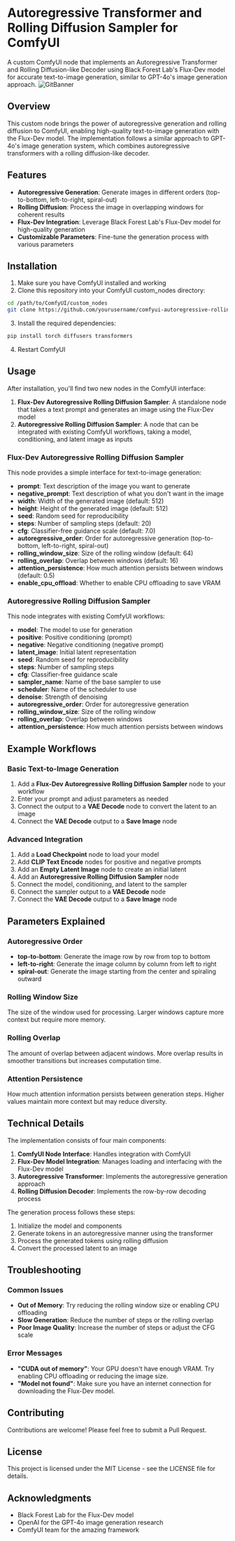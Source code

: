 # Autoregressive Transformer and Rolling Diffusion Sampler for ComfyUI

A custom ComfyUI node that implements an Autoregressive Transformer and Rolling Diffusion-like Decoder using Black Forest Lab's Flux-Dev model for accurate text-to-image generation, similar to GPT-4o's image generation approach.
![GitBanner](https://github.com/user-attachments/assets/9ed09756-6fdb-4d35-89e7-a821adead9ca)

## Overview

This custom node brings the power of autoregressive generation and rolling diffusion to ComfyUI, enabling high-quality text-to-image generation with the Flux-Dev model. The implementation follows a similar approach to GPT-4o's image generation system, which combines autoregressive transformers with a rolling diffusion-like decoder.

## Features

- **Autoregressive Generation**: Generate images in different orders (top-to-bottom, left-to-right, spiral-out)
- **Rolling Diffusion**: Process the image in overlapping windows for coherent results
- **Flux-Dev Integration**: Leverage Black Forest Lab's Flux-Dev model for high-quality generation
- **Customizable Parameters**: Fine-tune the generation process with various parameters

## Installation

1. Make sure you have ComfyUI installed and working
2. Clone this repository into your ComfyUI custom_nodes directory:

```bash
cd /path/to/ComfyUI/custom_nodes
git clone https://github.com/yourusername/comfyui-autoregressive-rolling-diffusion.git
```

3. Install the required dependencies:

```bash
pip install torch diffusers transformers
```

4. Restart ComfyUI

## Usage

After installation, you'll find two new nodes in the ComfyUI interface:

1. **Flux-Dev Autoregressive Rolling Diffusion Sampler**: A standalone node that takes a text prompt and generates an image using the Flux-Dev model
2. **Autoregressive Rolling Diffusion Sampler**: A node that can be integrated with existing ComfyUI workflows, taking a model, conditioning, and latent image as inputs

### Flux-Dev Autoregressive Rolling Diffusion Sampler

This node provides a simple interface for text-to-image generation:

- **prompt**: Text description of the image you want to generate
- **negative_prompt**: Text description of what you don't want in the image
- **width**: Width of the generated image (default: 512)
- **height**: Height of the generated image (default: 512)
- **seed**: Random seed for reproducibility
- **steps**: Number of sampling steps (default: 20)
- **cfg**: Classifier-free guidance scale (default: 7.0)
- **autoregressive_order**: Order for autoregressive generation (top-to-bottom, left-to-right, spiral-out)
- **rolling_window_size**: Size of the rolling window (default: 64)
- **rolling_overlap**: Overlap between windows (default: 16)
- **attention_persistence**: How much attention persists between windows (default: 0.5)
- **enable_cpu_offload**: Whether to enable CPU offloading to save VRAM

### Autoregressive Rolling Diffusion Sampler

This node integrates with existing ComfyUI workflows:

- **model**: The model to use for generation
- **positive**: Positive conditioning (prompt)
- **negative**: Negative conditioning (negative prompt)
- **latent_image**: Initial latent representation
- **seed**: Random seed for reproducibility
- **steps**: Number of sampling steps
- **cfg**: Classifier-free guidance scale
- **sampler_name**: Name of the base sampler to use
- **scheduler**: Name of the scheduler to use
- **denoise**: Strength of denoising
- **autoregressive_order**: Order for autoregressive generation
- **rolling_window_size**: Size of the rolling window
- **rolling_overlap**: Overlap between windows
- **attention_persistence**: How much attention persists between windows

## Example Workflows

### Basic Text-to-Image Generation

1. Add a **Flux-Dev Autoregressive Rolling Diffusion Sampler** node to your workflow
2. Enter your prompt and adjust parameters as needed
3. Connect the output to a **VAE Decode** node to convert the latent to an image
4. Connect the **VAE Decode** output to a **Save Image** node

### Advanced Integration

1. Add a **Load Checkpoint** node to load your model
2. Add **CLIP Text Encode** nodes for positive and negative prompts
3. Add an **Empty Latent Image** node to create an initial latent
4. Add an **Autoregressive Rolling Diffusion Sampler** node
5. Connect the model, conditioning, and latent to the sampler
6. Connect the sampler output to a **VAE Decode** node
7. Connect the **VAE Decode** output to a **Save Image** node

## Parameters Explained

### Autoregressive Order

- **top-to-bottom**: Generate the image row by row from top to bottom
- **left-to-right**: Generate the image column by column from left to right
- **spiral-out**: Generate the image starting from the center and spiraling outward

### Rolling Window Size

The size of the window used for processing. Larger windows capture more context but require more memory.

### Rolling Overlap

The amount of overlap between adjacent windows. More overlap results in smoother transitions but increases computation time.

### Attention Persistence

How much attention information persists between generation steps. Higher values maintain more context but may reduce diversity.

## Technical Details

The implementation consists of four main components:

1. **ComfyUI Node Interface**: Handles integration with ComfyUI
2. **Flux-Dev Model Integration**: Manages loading and interfacing with the Flux-Dev model
3. **Autoregressive Transformer**: Implements the autoregressive generation approach
4. **Rolling Diffusion Decoder**: Implements the row-by-row decoding process

The generation process follows these steps:

1. Initialize the model and components
2. Generate tokens in an autoregressive manner using the transformer
3. Process the generated tokens using rolling diffusion
4. Convert the processed latent to an image

## Troubleshooting

### Common Issues

- **Out of Memory**: Try reducing the rolling window size or enabling CPU offloading
- **Slow Generation**: Reduce the number of steps or the rolling overlap
- **Poor Image Quality**: Increase the number of steps or adjust the CFG scale

### Error Messages

- **"CUDA out of memory"**: Your GPU doesn't have enough VRAM. Try enabling CPU offloading or reducing the image size.
- **"Model not found"**: Make sure you have an internet connection for downloading the Flux-Dev model.

## Contributing

Contributions are welcome! Please feel free to submit a Pull Request.

## License

This project is licensed under the MIT License - see the LICENSE file for details.

## Acknowledgments

- Black Forest Lab for the Flux-Dev model
- OpenAI for the GPT-4o image generation research
- ComfyUI team for the amazing framework
